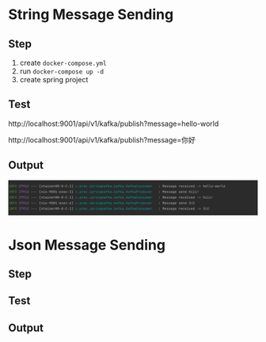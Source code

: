 
# String Message Sending
## Step
1. create `docker-compose.yml`
2. run `docker-compose up -d`
3. create spring project

## Test

http://localhost:9001/api/v1/kafka/publish?message=hello-world

http://localhost:9001/api/v1/kafka/publish?message=你好

## Output
![message output](doc/kafka-output1.png)

# Json Message Sending
## Step


## Test


## Output
![]()